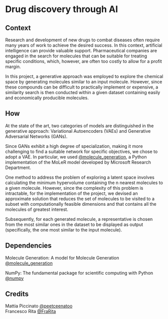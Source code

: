 # Drug discovery through AI

## Context

Research and development of new drugs to combat diseases often require many years of work to achieve the desired success. In this context, artificial intelligence can provide valuable support. Pharmaceutical companies are engaged in the search for molecules that can be suitable for treating specific conditions, which, however, are often too costly to allow for a profit margin.<br>

In this project, a generative approach was employed to explore the chemical space by generating molecules similar to an input molecule. However, since these compounds can be difficult to practically implement or expensive, a similarity search is then conducted within a given dataset containing easily and economically producible molecules.<br>

## How

At the state of the art, two categories of models are distinguished in the generative approach: Variational Autoencoders (VAEs) and Generative Adversarial Networks (GANs).<br>

Since GANs exhibit a high degree of specialization, making it more challenging to find a suitable network for specific objectives, we chose to adopt a VAE. In particular, we used [@molecule_generation](https://github.com/microsoft/molecule-generation), a Python implementation of the MoLeR model developed by Microsoft Research Department.<br>

One method to address the problem of exploring a latent space involves calculating the minimum hypervolume containing the n nearest molecules to a given molecule. However, since the complexity of this problem is intractable, for the implementation of the project, we devised an approximate solution that reduces the set of molecules to be visited to a subset with computationally feasible dimensions and that contains all the molecules of greatest interest.<br>

Subsequently, for each generated molecule, a representative is chosen from the most similar ones in the dataset to be displayed as output (specifically, the one most similar to the input molecule).<br>

## Dependencies

Molecule Generation: A model for Molecule Generation<br>
[@molecule_generation](https://github.com/microsoft/molecule-generation)

NumPy: The fundamental package for scientific computing with Python<br>
[@numpy](https://github.com/numpy/numpy)<br>

## Credits

Mattia Piccinato [@peetceenatoo](https://github.com/peetceenatoo)<br>
Francesco Rita [@FraRita](https://github.com/FraRita)
